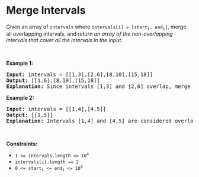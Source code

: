 Merge Intervals
===

<div class="_1l1MA" data-track-load="qd_description_content"><p>Given an array&nbsp;of <code>intervals</code>&nbsp;where <code>intervals[i] = [start<sub>i</sub>, end<sub>i</sub>]</code>, merge all overlapping intervals, and return <em>an array of the non-overlapping intervals that cover all the intervals in the input</em>.</p>

<p>&nbsp;</p>
<p><strong class="example">Example 1:</strong></p>

<pre><strong>Input:</strong> intervals = [[1,3],[2,6],[8,10],[15,18]]
<strong>Output:</strong> [[1,6],[8,10],[15,18]]
<strong>Explanation:</strong> Since intervals [1,3] and [2,6] overlap, merge them into [1,6].
</pre>

<p><strong class="example">Example 2:</strong></p>

<pre><strong>Input:</strong> intervals = [[1,4],[4,5]]
<strong>Output:</strong> [[1,5]]
<strong>Explanation:</strong> Intervals [1,4] and [4,5] are considered overlapping.
</pre>

<p>&nbsp;</p>
<p><strong>Constraints:</strong></p>

<ul>
	<li><code>1 &lt;= intervals.length &lt;= 10<sup>4</sup></code></li>
	<li><code>intervals[i].length == 2</code></li>
	<li><code>0 &lt;= start<sub>i</sub> &lt;= end<sub>i</sub> &lt;= 10<sup>4</sup></code></li>
</ul>
</div>